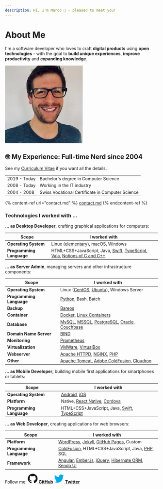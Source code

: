 ```yaml
---
description: Hi, I'm Marco 👋️ - pleased to meet you!
---
```


# About Me

I'm a software developer who loves to craft **digital products** using **open technologies** - with the goal to **build unique experiences**, **improve productivity** and **expanding knowledge**.

![](.gitbook/assets/marco-betschart-256.jpeg)

## 🤓️ My Experience: Full-time Nerd since 2004

See my [Curriculum Vitae](cv.md) if you want all the details.

|              |                                                  |
| ------------ | ------------------------------------------------ |
| 2019 - Today | Bachelor's degree in Computer Science            |
| 2008 - Today | Working in the IT industry                       |
| 2004 - 2008  | Swiss Vocational Certificate in Computer Science |

{% content-ref url="contact.md" %}
[contact.md](contact.md)
{% endcontent-ref %}

### Technologies I worked with …

**… as Desktop Developer**, crafting graphical applications for computers:

| Scope                    | I worked with                                                                                                                                                                                                                                            |
| ------------------------ | -------------------------------------------------------------------------------------------------------------------------------------------------------------------------------------------------------------------------------------------------------- |
| **Operating System**     | Linux ([elementary](https://elementary.io)), macOS, Windows                                                                                                                                                                                              |
| **Programming Language** | HTML+CSS+JavaScript, Java, [Swift](https://www.apple.com/swift/), [TypeScript](https://www.typescriptlang.org), [Vala](https://wiki.gnome.org/Projects/Vala), [Notions of C and C++](blog/2021-04-27-dipping-elementary-os-toes-into-virtual-reality.md) |

**… as Server Admin**, managing servers and other infrastructure components:

| Scope                    | I worked with                                                                                                                                                                                                             |
| ------------------------ | ------------------------------------------------------------------------------------------------------------------------------------------------------------------------------------------------------------------------- |
| **Operating System**     | Linux ([CentOS](https://www.centos.org), [Ubuntu](https://ubuntu.com)), Windows Server                                                                                                                                    |
| **Programming Language** | [Python](https://www.python.org), Bash, Batch                                                                                                                                                                             |
| **Backup**               | [Bareos](https://www.bareos.org)                                                                                                                                                                                          |
| **Container**            | [Docker](https://www.docker.com), [Linux Containers](https://linuxcontainers.org)                                                                                                                                         |
| **Database**             | [MySQL](https://www.mysql.com), [MSSQL](https://www.microsoft.com/sql-server/), [PostgreSQL](https://www.postgresql.org), [Oracle](https://www.oracle.com/database/technologies/), [Couchbase](https://www.couchbase.com) |
| **Domain Name Server**   | [BIND](https://www.isc.org/bind/)                                                                                                                                                                                         |
| **Monitoring**           | [Prometheus](https://prometheus.io)                                                                                                                                                                                       |
| **Virtualization**       | [VMWare](https://www.vmware.com), [VirtualBox](https://www.virtualbox.org)                                                                                                                                                |
| **Webserver**            | [Apache HTTPD](http://httpd.apache.org), [NGINX](https://nginx.org), [PHP](https://www.php.net)                                                                                                                           |
| **Other**                | [Apache Tomcat](http://tomcat.apache.org), [Adobe ColdFusion](https://coldfusion.adobe.com), [Cloudron](https://www.cloudron.io)                                                                                          |

**… as Mobile Developer**, building mobile first applications for smartphones or tablets:

| Scope                    | I worked with                                                                                                  |
| ------------------------ | -------------------------------------------------------------------------------------------------------------- |
| **Operating System**     | [Android](https://www.android.com), [iOS](https://www.apple.com/ios)                                           |
| **Platform**             | Native, [React Native](https://reactnative.dev), [Cordova](https://cordova.apache.org)                         |
| **Programming Language** | HTML+CSS+JavaScript, Java, [Swift](https://www.apple.com/swift/), [TypeScript](https://www.typescriptlang.org) |

**… as Web Developer**, creating applications for web browsers:

| Scope                    | I worked with                                                                                                                                                                           |
| ------------------------ | --------------------------------------------------------------------------------------------------------------------------------------------------------------------------------------- |
| **Platform**             | [WordPress](https://wordpress.org), [Jekyll](https://jekyllrb.com), [GitHub Pages](https://pages.github.com), Custom                                                                    |
| **Programming Language** | [ColdFusion](https://coldfusion.adobe.com), HTML+CSS+JavaScript, Java, [PHP](https://www.php.net), SQL                                                                                  |
| **Framework**            | [Angular](https://angular.io), [Ember.js](https://emberjs.com), [jQuery](https://jquery.com), [Hibernate ORM](https://hibernate.org/orm/), [Kendo UI](https://www.telerik.com/kendo-ui) |

Follow me: [![](.gitbook/assets/github-mark-32px.png) **GitHub**](https://github.com/marbetschar/) [![](.gitbook/assets/twitter-32px.png) **Twitter**](https://twitter.com/marbetschar/)
